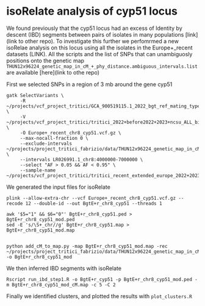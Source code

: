 # isoRelate analysis of cyp51 locus
We found previously that the cyp51 locus had an excess of Identity by descent (IBD) segments between pairs of isolates in many populations [link](link to other repo).
To investigate this further we perfomrmed a new isoRelae analysis on this locus using all the isolates in the Europe+_recent datasets (LINK). All the scripts and  the list of SNPs that can unambiguosly positions onto the genetic map `THUN12x96224_genetic_map_in_cM_+_phy_distance.ambiguous_intervals.list` are available [here](link to othe repo)

First we selected SNPs in a region of 3 mb around the gene cyp51

```
gatk SelectVariants \
     -R ~/projects/vcf_project_tritici/GCA_900519115.1_2022_bgt_ref_mating_type.fa \
     -V ~/projects/vcf_project_tritici/tritici_2022+before2022+2023+ncsu_ALL_biallelic_snps.vcf.gz \
     -O Europe+_recent_chr8_cyp51.vcf.gz \
     --max-nocall-fraction 0 \
     --exclude-intervals ~/projects/project_tritici_fabrizio/data/THUN12x96224_genetic_map_in_cM_+_phy_distance.ambiguous_intervals.list \
     --intervals LR026991.1_chr8:4000000-7000000 \
     --select "AF > 0.05 && AF < 0.95" \
     --sample-name ~/projects/vcf_project_tritici/tritici_recent_extended_europe_2022+2023+ncsu.args
```
We generated the input files for isoRelate

```
plink --allow-extra-chr --vcf Europe+_recent_chr8_cyp51.vcf.gz --recode 12 --double-id --out BgtE+r_chr8_cyp51 --threads 1

awk '$5="1" && $6="0"' BgtE+r_chr8_cyp51.ped >  BgtE+r_chr8_cyp51_mod.ped
sed -E 's/\S+_chr//g' BgtE+r_chr8_cyp51.map > BgtE+r_chr8_cyp51_mod.map


python add_cM_to_map.py -map BgtE+r_chr8_cyp51_mod.map -rec ~/projects/project_tritici_fabrizio/data/THUN12x96224_genetic_map_in_cM_+_phy_distance -o BgtE+r_chr8_cyp51_mod
```
We then inferred IBD segments with isoRelate

```
Rscript run_ibd_step1.R -o BgtE+r_cyp51 -p BgtE+r_chr8_cyp51_mod.ped -m BgtE+r_chr8_cyp51_mod_cM.map -c 5 -C 2
```
Finally we identified clusters, and plotted the results with `plot_clusters.R`
